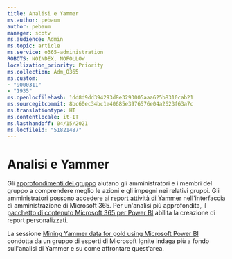 ```yaml
---
title: Analisi e Yammer
ms.author: pebaum
author: pebaum
manager: scotv
ms.audience: Admin
ms.topic: article
ms.service: o365-administration
ROBOTS: NOINDEX, NOFOLLOW
localization_priority: Priority
ms.collection: Adm_O365
ms.custom:
- "9000311"
- "1935"
ms.openlocfilehash: 1dd8d9dd394293d8e3293005aaa625b8310cab21
ms.sourcegitcommit: 8bc60ec34bc1e40685e3976576e04a2623f63a7c
ms.translationtype: HT
ms.contentlocale: it-IT
ms.lasthandoff: 04/15/2021
ms.locfileid: "51821487"
---
```

# <a name="analytics-and-yammer"></a>Analisi e Yammer

Gli [approfondimenti del gruppo](https://support.office.com/article/view-group-insights-in-yammer-73f9fa6d-d442-4f25-9194-d5317c9328ab) aiutano gli amministratori e i membri del gruppo a comprendere meglio le azioni e gli impegni nei relativi gruppi. Gli amministratori possono accedere ai [report attività di Yammer](https://docs.microsoft.com/microsoft-365/admin/activity-reports/yammer-activity-report) nell'interfaccia di amministrazione di Microsoft 365. Per un'analisi più approfondita, il [pacchetto di contenuto Microsoft 365 per Power BI](https://docs.microsoft.com/microsoft-365/admin/usage-analytics/enable-usage-analytics) abilita la creazione di report personalizzati.

La sessione [Mining Yammer data for gold using Microsoft Power BI](https://aka.ms/MiningYammerDataIgnite2017) condotta da un gruppo di esperti di Microsoft Ignite indaga più a fondo sull'analisi di Yammer e su come affrontare quest'area.
